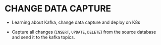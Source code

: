 # CHANGE DATA CAPTURE 
- Learning about Kafka, change data capture and deploy on K8s

- Capture all changes (`INSERT`, `UPDATE`, `DELETE`) from the source database and send it to the kafka topics.